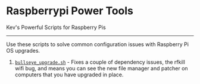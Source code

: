 # Raspberrypi Power Tools
Kev's Powerful Scripts for Raspberry Pis

---

Use these scripts to solve common configuration issues with Raspberry Pi OS upgrades.

1. [`bullseye_upgrade.sh`](/bullseye_upgrade.sh) - Fixes a couple of dependency issues, the rfkill wifi bug, and means you can see the new file manager and patcher on computers that you have upgraded in place.
